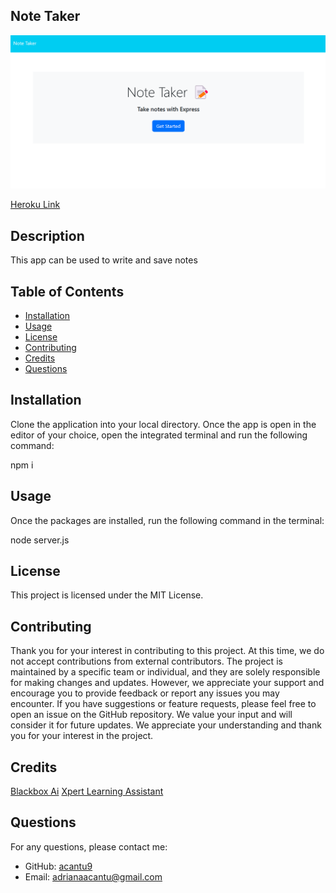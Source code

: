 ## Note Taker
 
![Screenshot of Note Taker](/public/assets/img/screenshot.png)

[Heroku Link]()
 
## Description
 
This app can be used to write and save notes
 
## Table of Contents
 
- [Installation](#installation)
- [Usage](#usage)
- [License](#license)
- [Contributing](#contributing)
- [Credits](#credits)
- [Questions](#questions)
 
## Installation
 
Clone the application into your local directory. Once the app is open in the editor of your choice, open the integrated terminal and run the following command:
  
npm i
 
## Usage
 
Once the packages are installed, run the following command in the terminal: 
  
node server.js
  
## License

This project is licensed under the MIT License.
  
## Contributing
 
Thank you for your interest in contributing to this project. At this time, we do not accept contributions from external contributors. The project is maintained by a specific team or individual, and they are solely responsible for making changes and updates. However, we appreciate your support and encourage you to provide feedback or report any issues you may encounter. If you have suggestions or feature requests, please feel free to open an issue on the GitHub repository. We value your input and will consider it for future updates. We appreciate your understanding and thank you for your interest in the project.
 
## Credits
 
[Blackbox Ai](https://www.blackbox.ai/)
[Xpert Learning Assistant](https://bootcampspot.instructure.com/courses/4010/external_tools/313)
 
## Questions
 
For any questions, please contact me:
 
- GitHub: [acantu9](https://github.com/acantu9)
- Email: adrianaacantu@gmail.com
